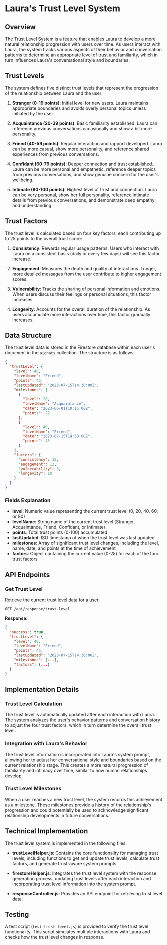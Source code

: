 # Laura's Trust Level System

## Overview

The Trust Level System is a feature that enables Laura to develop a more natural relationship progression with users over time. As users interact with Laura, the system tracks various aspects of their behavior and conversation patterns to determine an appropriate level of trust and familiarity, which in turn influences Laura's conversational style and boundaries.

## Trust Levels

The system defines five distinct trust levels that represent the progression of the relationship between Laura and the user:

1. **Stranger (0-19 points)**: Initial level for new users. Laura maintains appropriate boundaries and avoids overly personal topics unless initiated by the user.

2. **Acquaintance (20-39 points)**: Basic familiarity established. Laura can reference previous conversations occasionally and show a bit more personality.

3. **Friend (40-59 points)**: Regular interaction and rapport developed. Laura can be more casual, show more personality, and reference shared experiences from previous conversations.

4. **Confidant (60-79 points)**: Deeper connection and trust established. Laura can be more personal and empathetic, reference deeper topics from previous conversations, and show genuine concern for the user's wellbeing.

5. **Intimate (80-100 points)**: Highest level of trust and connection. Laura can be very personal, show her full personality, reference intimate details from previous conversations, and demonstrate deep empathy and understanding.

## Trust Factors

The trust level is calculated based on four key factors, each contributing up to 25 points to the overall trust score:

1. **Consistency**: Rewards regular usage patterns. Users who interact with Laura on a consistent basis (daily or every few days) will see this factor increase.

2. **Engagement**: Measures the depth and quality of interactions. Longer, more detailed messages from the user contribute to higher engagement scores.

3. **Vulnerability**: Tracks the sharing of personal information and emotions. When users discuss their feelings or personal situations, this factor increases.

4. **Longevity**: Accounts for the overall duration of the relationship. As users accumulate more interactions over time, this factor gradually increases.

## Data Structure

The trust level data is stored in the Firestore database within each user's document in the `aichats` collection. The structure is as follows:

```json
{
  "trustLevel": {
    "level": 40,
    "levelName": "Friend",
    "points": 45,
    "lastUpdated": "2023-07-15T14:30:00Z",
    "milestones": [
      {
        "level": 20,
        "levelName": "Acquaintance",
        "date": "2023-06-01T10:15:00Z",
        "points": 22
      },
      {
        "level": 40,
        "levelName": "Friend",
        "date": "2023-07-15T14:30:00Z",
        "points": 45
      }
    ],
    "factors": {
      "consistency": 15,
      "engagement": 12,
      "vulnerability": 8,
      "longevity": 10
    }
  }
}
```

### Fields Explanation

- **level**: Numeric value representing the current trust level (0, 20, 40, 60, or 80)
- **levelName**: String name of the current trust level (Stranger, Acquaintance, Friend, Confidant, or Intimate)
- **points**: Total trust points (0-100) accumulated
- **lastUpdated**: ISO timestamp of when the trust level was last updated
- **milestones**: Array of significant trust level changes, including the level, name, date, and points at the time of achievement
- **factors**: Object containing the current value (0-25) for each of the four trust factors

## API Endpoints

### Get Trust Level

Retrieve the current trust level data for a user.

```
GET /api/response/trust-level
```

**Response:**

```json
{
  "success": true,
  "trustLevel": {
    "level": 40,
    "levelName": "Friend",
    "points": 45,
    "lastUpdated": "2023-07-15T14:30:00Z",
    "milestones": [...],
    "factors": {...}
  }
}
```

## Implementation Details

### Trust Level Calculation

The trust level is automatically updated after each interaction with Laura. The system analyzes the user's behavior patterns and conversation history to adjust the four trust factors, which in turn determine the overall trust level.

### Integration with Laura's Behavior

The trust level information is incorporated into Laura's system prompt, allowing her to adjust her conversational style and boundaries based on the current relationship stage. This creates a more natural progression of familiarity and intimacy over time, similar to how human relationships develop.

### Trust Level Milestones

When a user reaches a new trust level, the system records this achievement as a milestone. These milestones provide a history of the relationship's progression and could potentially be used to acknowledge significant relationship developments in future conversations.

## Technical Implementation

The trust level system is implemented in the following files:

- **trustLevelHelper.js**: Contains the core functionality for managing trust levels, including functions to get and update trust levels, calculate trust factors, and generate trust-aware system prompts.

- **firestoreHelper.js**: Integrates the trust level system with the response generation process, updating trust levels after each interaction and incorporating trust level information into the system prompt.

- **responseController.js**: Provides an API endpoint for retrieving trust level data.

## Testing

A test script (`test-trust-level.js`) is provided to verify the trust level functionality. This script simulates multiple interactions with Laura and checks how the trust level changes in response.
